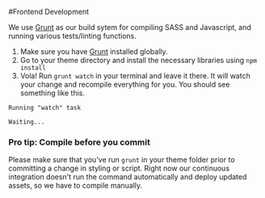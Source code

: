#Frontend Development

We use [Grunt](http://gruntjs.com/getting-started) as our build sytem for compiling SASS and Javascript, and running various tests/linting functions.

1. Make sure you have [Grunt](http://gruntjs.com/getting-started) installed globally.
5. Go to your theme directory and install the necessary libraries using <code>npm install</code>
6. Vola! Run <code>grunt watch</code> in your terminal and leave it there. It will watch your change and recompile everything for you. You should see something like this.

```
Running "watch" task

Waiting...
```

### Pro tip: Compile before you commit
Please make sure that you've run <code>grunt</code> in your theme folder prior to committing a change in styling or script. Right now our continuous integration doesn't run the command automatically and deploy updated assets, so we have to compile manually.
